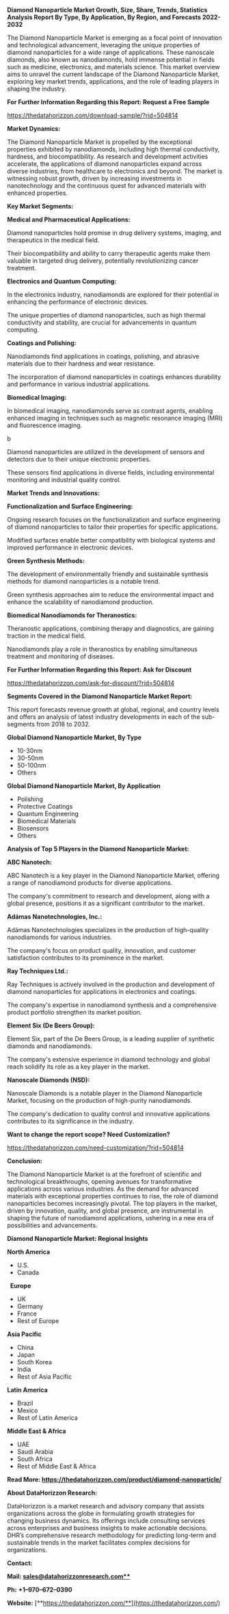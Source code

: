 ﻿**Diamond Nanoparticle Market Growth, Size, Share, Trends, Statistics Analysis Report By Type, By Application, By Region, and Forecasts 2022-2032**

The Diamond Nanoparticle Market is emerging as a focal point of innovation and technological advancement, leveraging the unique properties of diamond nanoparticles for a wide range of applications. These nanoscale diamonds, also known as nanodiamonds, hold immense potential in fields such as medicine, electronics, and materials science. This market overview aims to unravel the current landscape of the Diamond Nanoparticle Market, exploring key market trends, applications, and the role of leading players in shaping the industry.

**For Further Information Regarding this Report: Request a Free Sample**	

<https://thedatahorizzon.com/download-sample/?rid=504814>

**Market Dynamics:**

The Diamond Nanoparticle Market is propelled by the exceptional properties exhibited by nanodiamonds, including high thermal conductivity, hardness, and biocompatibility. As research and development activities accelerate, the applications of diamond nanoparticles expand across diverse industries, from healthcare to electronics and beyond. The market is witnessing robust growth, driven by increasing investments in nanotechnology and the continuous quest for advanced materials with enhanced properties.

**Key Market Segments:**

**Medical and Pharmaceutical Applications:**

Diamond nanoparticles hold promise in drug delivery systems, imaging, and therapeutics in the medical field.

Their biocompatibility and ability to carry therapeutic agents make them valuable in targeted drug delivery, potentially revolutionizing cancer treatment.

**Electronics and Quantum Computing:**

In the electronics industry, nanodiamonds are explored for their potential in enhancing the performance of electronic devices.

The unique properties of diamond nanoparticles, such as high thermal conductivity and stability, are crucial for advancements in quantum computing.

**Coatings and Polishing:**

Nanodiamonds find applications in coatings, polishing, and abrasive materials due to their hardness and wear resistance.

The incorporation of diamond nanoparticles in coatings enhances durability and performance in various industrial applications.

**Biomedical Imaging:**

In biomedical imaging, nanodiamonds serve as contrast agents, enabling enhanced imaging in techniques such as magnetic resonance imaging (MRI) and fluorescence imaging.

b

Diamond nanoparticles are utilized in the development of sensors and detectors due to their unique electronic properties.

These sensors find applications in diverse fields, including environmental monitoring and industrial quality control.

**Market Trends and Innovations:**

**Functionalization and Surface Engineering:**

Ongoing research focuses on the functionalization and surface engineering of diamond nanoparticles to tailor their properties for specific applications.

Modified surfaces enable better compatibility with biological systems and improved performance in electronic devices.

**Green Synthesis Methods:**

The development of environmentally friendly and sustainable synthesis methods for diamond nanoparticles is a notable trend.

Green synthesis approaches aim to reduce the environmental impact and enhance the scalability of nanodiamond production.

**Biomedical Nanodiamonds for Theranostics:**

Theranostic applications, combining therapy and diagnostics, are gaining traction in the medical field.

Nanodiamonds play a role in theranostics by enabling simultaneous treatment and monitoring of diseases.

**For Further Information Regarding this Report: Ask for Discount**

<https://thedatahorizzon.com/ask-for-discount/?rid=504814>

**Segments Covered in the Diamond Nanoparticle Market Report:**

This report forecasts revenue growth at global, regional, and country levels and offers an analysis of latest industry developments in each of the sub-segments from 2018 to 2032.

**Global Diamond Nanoparticle Market, By Type**

- 10-30nm
- 30-50nm
- 50-100nm
- Others

**Global Diamond Nanoparticle Market, By Application**

- Polishing
- Protective Coatings
- Quantum Engineering
- Biomedical Materials
- Biosensors
- Others

**Analysis of Top 5 Players in the Diamond Nanoparticle Market:**

**ABC Nanotech:**

ABC Nanotech is a key player in the Diamond Nanoparticle Market, offering a range of nanodiamond products for diverse applications.

The company's commitment to research and development, along with a global presence, positions it as a significant contributor to the market.

**Adámas Nanotechnologies, Inc.:**

Adámas Nanotechnologies specializes in the production of high-quality nanodiamonds for various industries.

The company's focus on product quality, innovation, and customer satisfaction contributes to its prominence in the market.

**Ray Techniques Ltd.:**

Ray Techniques is actively involved in the production and development of diamond nanoparticles for applications in electronics and coatings.

The company's expertise in nanodiamond synthesis and a comprehensive product portfolio strengthen its market position.

**Element Six (De Beers Group):**

Element Six, part of the De Beers Group, is a leading supplier of synthetic diamonds and nanodiamonds.

The company's extensive experience in diamond technology and global reach solidify its role as a key player in the market.

**Nanoscale Diamonds (NSD):**

Nanoscale Diamonds is a notable player in the Diamond Nanoparticle Market, focusing on the production of high-purity nanodiamonds.

The company's dedication to quality control and innovative applications contributes to its significance in the industry.

**Want to change the report scope? Need Customization?**

<https://thedatahorizzon.com/need-customization/?rid=504814>

**Conclusion:**

The Diamond Nanoparticle Market is at the forefront of scientific and technological breakthroughs, opening avenues for transformative applications across various industries. As the demand for advanced materials with exceptional properties continues to rise, the role of diamond nanoparticles becomes increasingly pivotal. The top players in the market, driven by innovation, quality, and global presence, are instrumental in shaping the future of nanodiamond applications, ushering in a new era of possibilities and advancements.

**Diamond Nanoparticle Market: Regional Insights**

**North America**

- U.S.
- Canada

` `**Europe**

- UK
- Germany
- France
- Rest of Europe

**Asia Pacific**

- China
- Japan
- South Korea
- India
- Rest of Asia Pacific

**Latin America**

- Brazil
- Mexico
- Rest of Latin America

**Middle East & Africa**

- UAE
- Saudi Arabia
- South Africa
- Rest of Middle East & Africa

**Read More: <https://thedatahorizzon.com/product/diamond-nanoparticle/>**

**About DataHorizzon Research:**

DataHorizzon is a market research and advisory company that assists organizations across the globe in formulating growth strategies for changing business dynamics. Its offerings include consulting services across enterprises and business insights to make actionable decisions. DHR’s comprehensive research methodology for predicting long-term and sustainable trends in the market facilitates complex decisions for organizations.

**Contact:**

**Mail: [sales@datahorizzonresearch.com**](mailto:sales@datahorizzonresearch.com)**

**Ph:** **+1–970–672–0390**

**Website:** [**https://thedatahorizzon.com/**](https://thedatahorizzon.com/)


